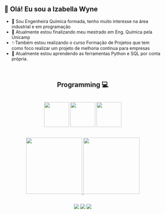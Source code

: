 ## 👋 Olá! Eu sou a Izabella Wyne

- 👀 Sou Engenheira Química formada, tenho muito interesse na área industrial e em programação
- 🌱 Atualmente estou finalizando meu mestrado em Eng. Química pela Unicamp 
- ✨Também estou realizando o curso Formação de Projetos que tem como foco realizar um projeto de melhoria contínua para empresas
- 💞️ Atualmente estou aprendendo as ferramentas Python e SQL por conta própria.
  
<div align="center" valign="top"><br>
   <h2> Programming 💻 </h2></br>
<div>
  <img src="https://user-images.githubusercontent.com/92809543/147505634-790c4187-0e0c-42cd-b3b5-b35c77c16347.png" width="80" height=80"/>                         
  <img src="https://user-images.githubusercontent.com/92809543/147508656-c98f7a17-504e-40f2-b710-c5031c0198fd.png" width="80" height=80"/>                             
  <img src="https://user-images.githubusercontent.com/92809543/147506330-19e8270b-106b-4232-b599-81f0a93d8d96.png" width="80" height=80"/></p><br>                            
<div>                                                                                                                          
                                                                                                                                      
  <a href="https://github.com/izawyne">
  <img height="180em" src="https://github-readme-stats.vercel.app/api?username=izawyne&show_icons=true&theme=dracula&include_all_commits=true&count_private=true"/>
  <img height="180em" src="https://github-readme-stats.vercel.app/api/top-langs/?username=izawyne&layout=compact&langs_count=7&theme=dracula"/>
</div>
  
##
<div align="center"> 
  <a href = "mailto:bela_wyne@outlook.com"><img src="https://img.shields.io/badge/Microsoft_Outlook-0078D4?style=for-the-badge&logo=microsoft-outlook&logoColor=white"></a>
  <a href="https://instagram.com/izaaa.wyne" target="_blank"><img src="https://img.shields.io/badge/-Instagram-%23E4405F?style=for-the-badge&logo=instagram&logoColor=white" target="_blank"></a>
  <a href="https://www.linkedin.com/in/izabella-wyne-843623180/" target="_blank"><img src="https://img.shields.io/badge/-LinkedIn-%230077B5?style=for-the-badge&logo=linkedin&logoColor=white" target="_blank"></a> 
<div>   

